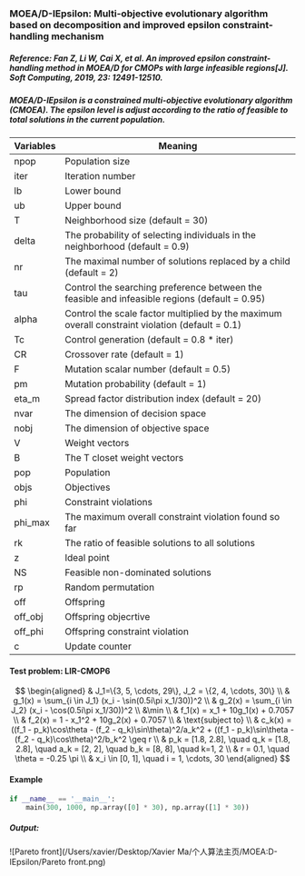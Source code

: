 ### MOEA/D-IEpsilon: Multi-objective evolutionary algorithm based on decomposition and improved epsilon constraint-handling mechanism

##### Reference: Fan Z, Li W, Cai X, et al. An improved epsilon constraint-handling method in MOEA/D for CMOPs with large infeasible regions[J]. Soft Computing, 2019, 23: 12491-12510.

##### MOEA/D-IEpsilon is a constrained multi-objective evolutionary algorithm (CMOEA). The epsilon level is adjust according to the ratio of feasible to total solutions in the current population.

| Variables | Meaning                                                      |
| --------- | ------------------------------------------------------------ |
| npop      | Population size                                              |
| iter      | Iteration number                                             |
| lb        | Lower bound                                                  |
| ub        | Upper bound                                                  |
| T         | Neighborhood size (default = 30)                             |
| delta     | The probability of selecting individuals in the neighborhood (default = 0.9) |
| nr        | The maximal number of solutions replaced by a child (default = 2) |
| tau       | Control the searching preference between the feasible and infeasible regions (default = 0.95) |
| alpha     | Control the scale factor multiplied by the maximum overall constraint violation (default = 0.1) |
| Tc        | Control generation (default = 0.8 * iter)                    |
| CR        | Crossover rate (default = 1)                                 |
| F         | Mutation scalar number (default = 0.5)                       |
| pm        | Mutation probability (default = 1)                           |
| eta_m     | Spread factor distribution index (default = 20)              |
| nvar      | The dimension of decision space                              |
| nobj      | The dimension of objective space                             |
| V         | Weight vectors                                               |
| B         | The T closet weight vectors                                  |
| pop       | Population                                                   |
| objs      | Objectives                                                   |
| phi       | Constraint violations                                        |
| phi_max   | The maximum overall constraint violation found so far        |
| rk        | The ratio of feasible solutions to all solutions             |
| z         | Ideal point                                                  |
| NS        | Feasible non-dominated solutions                             |
| rp        | Random permutation                                           |
| off       | Offspring                                                    |
| off_obj   | Offspring objecrtive                                         |
| off_phi   | Offspring constraint violation                               |
| c         | Update counter                                               |

#### Test problem: LIR-CMOP6

$$
\begin{aligned}
& J_1=\{3, 5, \cdots, 29\}, J_2 = \{2, 4, \cdots, 30\} \\
& g_1(x) = \sum_{i \in J_1} (x_i - \sin(0.5i\pi x_1/30))^2 \\
& g_2(x) = \sum_{i \in J_2} (x_i - \cos(0.5i\pi x_1/30))^2 \\
&\min \\
& f_1(x) = x_1 + 10g_1(x) + 0.7057 \\
& f_2(x) = 1 - x_1^2 + 10g_2(x) + 0.7057 \\
& \text{subject to} \\
& c_k(x) = ((f_1 - p_k)\cos\theta - (f_2 - q_k)\sin\theta)^2/a_k^2 + ((f_1 - p_k)\sin\theta - (f_2 - q_k)\cos\theta)^2/b_k^2 \geq r \\
& p_k = [1.8, 2.8], \quad q_k = [1.8, 2.8], \quad a_k = [2, 2], \quad b_k = [8, 8], \quad k=1, 2 \\
& r = 0.1, \quad \theta = -0.25 \pi \\
& x_i \in [0, 1], \quad i = 1, \cdots, 30
\end{aligned}
$$



#### Example

```python
if __name__ == '__main__':
    main(300, 1000, np.array([0] * 30), np.array([1] * 30))
```

##### Output:

![Pareto front](/Users/xavier/Desktop/Xavier Ma/个人算法主页/MOEA:D-IEpsilon/Pareto front.png)



